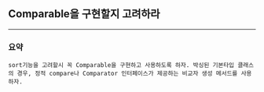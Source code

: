 ## Comparable을 구현할지 고려하라

---

### 요약
`sort기능을 고려할시 꼭 Comparable을 구현하고 사용하도록 하자.
 박싱된 기본타입 클래스의 경우, 정적 compare나 Comparator 인터페이스가
 제공하는 비교자 생성 메서드를 사용하자.
 `
